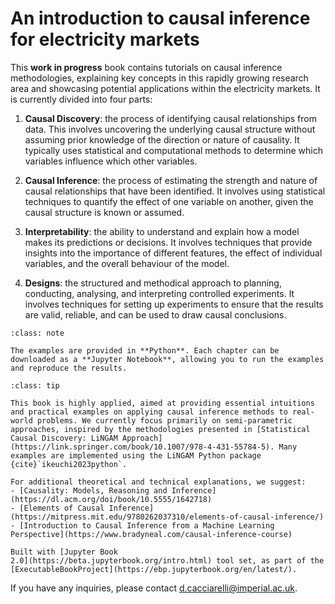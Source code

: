 # An introduction to causal inference for electricity markets

This **work in progress** book contains tutorials on causal inference methodologies, explaining key concepts in this rapidly growing research area and showcasing potential applications within the electricity markets. It is currently divided into four parts:

1. **Causal Discovery**: the process of identifying causal relationships from data. This involves uncovering the underlying causal structure without assuming prior knowledge of the direction or nature of causality. It typically uses statistical and computational methods to determine which variables influence which other variables.
   
2. **Causal Inference**: the process of estimating the strength and nature of causal relationships that have been identified. It involves using statistical techniques to quantify the effect of one variable on another, given the causal structure is known or assumed.
   
3. **Interpretability**: the ability to understand and explain how a model makes its predictions or decisions. It involves techniques that provide insights into the importance of different features, the effect of individual variables, and the overall behaviour of the model.
   
4. **Designs**: the structured and methodical approach to planning, conducting, analysing, and interpreting controlled experiments. It involves techniques for setting up experiments to ensure that the results are valid, reliable, and can be used to draw causal conclusions.


```{admonition} Note
:class: note

The examples are provided in **Python**. Each chapter can be downloaded as a **Jupyter Notebook**, allowing you to run the examples and reproduce the results.
```


```{admonition} References
:class: tip

This book is highly applied, aimed at providing essential intuitions and practical examples on applying causal inference methods to real-world problems. We currently focus primarily on semi-parametric approaches, inspired by the methodologies presented in [Statistical Causal Discovery: LiNGAM Approach](https://link.springer.com/book/10.1007/978-4-431-55784-5). Many examples are implemented using the LiNGAM Python package {cite}`ikeuchi2023python`.

For additional theoretical and technical explanations, we suggest:
- [Causality: Models, Reasoning and Inference](https://dl.acm.org/doi/book/10.5555/1642718)
- [Elements of Causal Inference](https://mitpress.mit.edu/9780262037310/elements-of-causal-inference/)
- [Introduction to Causal Inference from a Machine Learning Perspective](https://www.bradyneal.com/causal-inference-course)

```


```{admonition} $~$
Built with [Jupyter Book
2.0](https://beta.jupyterbook.org/intro.html) tool set, as part of the
[ExecutableBookProject](https://ebp.jupyterbook.org/en/latest/).  
```

If you have any inquiries, please contact [d.cacciarelli@imperial.ac.uk](d.cacciarelli@imperial.ac.uk).
